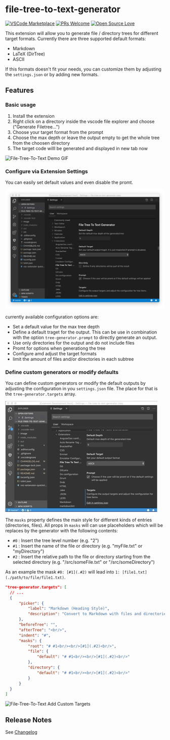 # file-tree-to-text-generator

[![VSCode Marketplace](https://vsmarketplacebadge.apphb.com/version/d-koppenhagen.file-tree-to-text-generator.svg)](https://marketplace.visualstudio.com/items?itemName=d-koppenhagen.file-tree-to-text-generator)
[![PRs Welcome](https://img.shields.io/badge/PRs-welcome-brightgreen.svg)](http://makeapullrequest.com)
[![Open Source Love](https://badges.frapsoft.com/os/v1/open-source.svg?v=102)](https://github.com/ellerbrock/open-source-badge/)

This extension will allow you to generate file / directory trees for different target formats.
Currently there are three supported default formats:

- Markdown
- LaTeX (DirTree)
- ASCII

If this formats doesn't fit your needs, you can customize them by adjusting the `settings.json` or by adding new formats.

## Features

### Basic usage

1. Install the extension
1. Right click on a directory inside the vscode file explorer and choose ("Generate Filetree...")
1. Choose your target format from the prompt
1. Choose the max depth or leave the output empty to get the whole tree from the choosen directory
1. The target code willl be generated and displayed in new tab now

![File-Tree-To-Text Demo GIF](./images/file-tree-to-text.gif)

### Configure via Extension Settings

You can easily set default values and even disable the promt.

![File-Tree-To-Text Configuration](./images/file-tree-to-text-config.png)

currently available configuration options are:

- Set a default value for the max tree depth
- Define a default traget for the output. This can be use in combination with the option `tree-generator.prompt` to directly generate an output.
- Use only directories for the output and do not include files
- Promt for options when generationg the tree
- Configure amd adjust the target formats
- limit the amount of files and/or directories in each subtree

### Define custom generators or modify defaults

You can define custom generators or modify the default outputs by adjusting the configuration in you `settings.json` file.
The place for that is the `tree-generator.targets` array.

![File-Tree-To-Text Adjust Targets](./images/file-tree-to-text-adjust-target.gif)

The `masks` property defines the main style for different kinds of entries (directories, files).
All props in `masks` will can use placeholders which will be replaces by the generator with the following contents:

- `#0` : Insert the tree level number (e.g. "2")
- `#1` : Insert the name of the file or directory (e.g. "myFile.txt" or "myDirectory")
- `#2` : Insert the relative path to the file or directory starting from the selected directory (e.g. "/src/someFile.txt" or "/src/someDirectory")

As an example the mask `#0: [#1](.#2)` will lead into `1: [file1.txt](./path/to/file/file1.txt)`.

```json
"tree-generator.targets": [
  // ...
  {
      "picker": {
          "label": "Markdown (Heading Style)",
          "description": "Convert to Markdown with files and directories as headings"
      },
      "beforeTree": "",
      "afterTree": "<br/>",
      "indent": "#",
      "masks": {
          "root": "# #1<br/><br/>[#1](.#2)<br/>",
          "file": {
              "default": "# #1<br/><br/>[#1](.#2)<br/>"
          },
          "directory": {
              "default": "# #1<br/><br/>[#1](.#2)<br/>"
          }
      }
  }
]
```

![File-Tree-To-Text Add Custom Targets](./images/file-tree-to-text-custom-target.gif)

## Release Notes

See [Changelog](./CHANGELOG.md)
